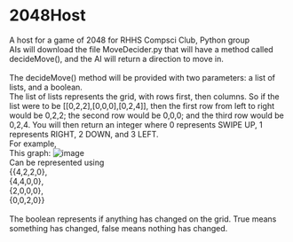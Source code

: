 # 2048Host
A host for a game of 2048 for RHHS Compsci Club, Python group
<br>
AIs will download the file MoveDecider.py that will have a method called decideMove(), and the AI will return a direction to move in.
<br>
<br>
The decideMove() method will be provided with two parameters: a list of lists, and a boolean.
<br>
The list of lists represents the grid, with rows first, then columns. So if the list were to be [[0,2,2],[0,0,0],[0,2,4]], then the first row from left to right would be 0,2,2; the second row would be 0,0,0; and the third row would be 0,2,4. You will then return an integer where 0 represents SWIPE UP, 1 represents RIGHT, 2 DOWN, and 3 LEFT.
<br>
For example,
<br>
This graph:
![image](https://cloud.githubusercontent.com/assets/10538710/12337360/9282063e-bad7-11e5-89bd-47376108012c.png)
<br>
Can be represented using <br>
{{4,2,2,0},<br>
{4,4,0,0},<br>
{2,0,0,0},<br>
{0,0,2,0}}<br>
<br>
The boolean represents if anything has changed on the grid. True means something has changed, false means nothing has changed.
